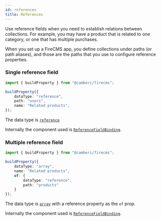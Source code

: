 ```yaml
---
id: references 
title: References
---
```


Use reference fields when you need to establish relations between collections.
For example, you may have a product that is related to one category, or one 
that has multiple purchases.

When you set up a FireCMS app, you define collections under paths (or path
aliases), and those are the paths that you use to configure reference 
properties.

### Single reference field

```typescript jsx
import { buildProperty } from "@camberi/firecms";

buildProperty({
    dataType: "reference",
    path: "users",
    name: "Related products",
});
```

The data type is [`reference`](../config/reference)

Internally the component used
is [`ReferenceFieldBinding`](../../api/functions/ReferenceFieldBinding).


### Multiple reference field

```typescript jsx
import { buildProperty } from "@camberi/firecms";

buildProperty({
    dataType: "array",
    name: "Related products",
    of: {
        dataType: "reference",
        path: "products"
    }
});
```

The data type is [`array`](../config/array) with a reference
property as the `of` prop. 

Internally the component used
is [`ReferenceFieldBinding`](../../api/functions/ReferenceFieldBinding).

